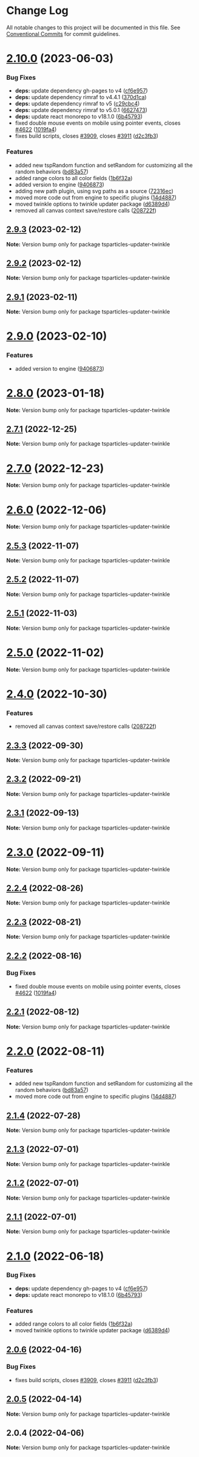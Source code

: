 # Change Log

All notable changes to this project will be documented in this file.
See [Conventional Commits](https://conventionalcommits.org) for commit guidelines.

# [2.10.0](https://github.com/matteobruni/tsparticles/compare/v2.0.0-alpha.0...v2.10.0) (2023-06-03)

### Bug Fixes

-   **deps:** update dependency gh-pages to v4 ([cf6e957](https://github.com/matteobruni/tsparticles/commit/cf6e9577132afcec26410f7321fcf5ffcfb05930))
-   **deps:** update dependency rimraf to v4.4.1 ([370d1ca](https://github.com/matteobruni/tsparticles/commit/370d1ca4d3bb0ea8bfe5fb3e0f5e1d74f45f4de6))
-   **deps:** update dependency rimraf to v5 ([c29cbc4](https://github.com/matteobruni/tsparticles/commit/c29cbc43ed0d3522b718e7236a48eae9b91cde43))
-   **deps:** update dependency rimraf to v5.0.1 ([6627473](https://github.com/matteobruni/tsparticles/commit/66274734c70b5759c59f7e949c8fcb2c8529bdf2))
-   **deps:** update react monorepo to v18.1.0 ([6b45793](https://github.com/matteobruni/tsparticles/commit/6b457937c41d7681a2135dfcb6ff220e578f22bb))
-   fixed double mouse events on mobile using pointer events, closes [#4622](https://github.com/matteobruni/tsparticles/issues/4622) ([1019fa4](https://github.com/matteobruni/tsparticles/commit/1019fa431f8a43cbd45d6adeb5adf94433e6e04b))
-   fixes build scripts, closes [#3909](https://github.com/matteobruni/tsparticles/issues/3909), closes [#3911](https://github.com/matteobruni/tsparticles/issues/3911) ([d2c3fb3](https://github.com/matteobruni/tsparticles/commit/d2c3fb33ff9c9d529f2609f89c63cb6e1e61ecda))

### Features

-   added new tspRandom function and setRandom for customizing all the random behaviors ([bd83a57](https://github.com/matteobruni/tsparticles/commit/bd83a57b2eb8b455450a5940ba4c4d5ff34834b2))
-   added range colors to all color fields ([1b6f32a](https://github.com/matteobruni/tsparticles/commit/1b6f32ad50beb3dc4813187a6e1d03f3013f3ca9))
-   added version to engine ([9406873](https://github.com/matteobruni/tsparticles/commit/9406873c6551b59e64edbe3a0e4fe59ef2cde4c6))
-   adding new path plugin, using svg paths as a source ([72316ec](https://github.com/matteobruni/tsparticles/commit/72316ec38ee3556ad2db0af4e84a14529ddb1b9b))
-   moved more code out from engine to specific plugins ([14d4887](https://github.com/matteobruni/tsparticles/commit/14d488756b759b7650e02886ed862f821a6e8ed1))
-   moved twinkle options to twinkle updater package ([d6389d4](https://github.com/matteobruni/tsparticles/commit/d6389d4750bdbd2945a1fe84a781671e618122d2))
-   removed all canvas context save/restore calls ([208722f](https://github.com/matteobruni/tsparticles/commit/208722f0a521246165b7cdc529dfbfbd7a3cf7eb))

## [2.9.3](https://github.com/matteobruni/tsparticles/compare/tsparticles-updater-twinkle@2.9.2...tsparticles-updater-twinkle@2.9.3) (2023-02-12)

**Note:** Version bump only for package tsparticles-updater-twinkle

## [2.9.2](https://github.com/matteobruni/tsparticles/compare/tsparticles-updater-twinkle@2.9.1...tsparticles-updater-twinkle@2.9.2) (2023-02-12)

**Note:** Version bump only for package tsparticles-updater-twinkle

## [2.9.1](https://github.com/matteobruni/tsparticles/compare/tsparticles-updater-twinkle@2.9.0...tsparticles-updater-twinkle@2.9.1) (2023-02-11)

**Note:** Version bump only for package tsparticles-updater-twinkle

# [2.9.0](https://github.com/matteobruni/tsparticles/compare/tsparticles-updater-twinkle@2.8.0...tsparticles-updater-twinkle@2.9.0) (2023-02-10)

### Features

-   added version to engine ([9406873](https://github.com/matteobruni/tsparticles/commit/9406873c6551b59e64edbe3a0e4fe59ef2cde4c6))

# [2.8.0](https://github.com/matteobruni/tsparticles/compare/tsparticles-updater-twinkle@2.7.1...tsparticles-updater-twinkle@2.8.0) (2023-01-18)

**Note:** Version bump only for package tsparticles-updater-twinkle

## [2.7.1](https://github.com/matteobruni/tsparticles/compare/tsparticles-updater-twinkle@2.7.0...tsparticles-updater-twinkle@2.7.1) (2022-12-25)

**Note:** Version bump only for package tsparticles-updater-twinkle

# [2.7.0](https://github.com/matteobruni/tsparticles/compare/tsparticles-updater-twinkle@2.6.0...tsparticles-updater-twinkle@2.7.0) (2022-12-23)

**Note:** Version bump only for package tsparticles-updater-twinkle

# [2.6.0](https://github.com/matteobruni/tsparticles/compare/tsparticles-updater-twinkle@2.5.3...tsparticles-updater-twinkle@2.6.0) (2022-12-06)

**Note:** Version bump only for package tsparticles-updater-twinkle

## [2.5.3](https://github.com/matteobruni/tsparticles/compare/tsparticles-updater-twinkle@2.5.2...tsparticles-updater-twinkle@2.5.3) (2022-11-07)

**Note:** Version bump only for package tsparticles-updater-twinkle

## [2.5.2](https://github.com/matteobruni/tsparticles/compare/tsparticles-updater-twinkle@2.5.1...tsparticles-updater-twinkle@2.5.2) (2022-11-07)

**Note:** Version bump only for package tsparticles-updater-twinkle

## [2.5.1](https://github.com/matteobruni/tsparticles/compare/tsparticles-updater-twinkle@2.5.0...tsparticles-updater-twinkle@2.5.1) (2022-11-03)

**Note:** Version bump only for package tsparticles-updater-twinkle

# [2.5.0](https://github.com/matteobruni/tsparticles/compare/tsparticles-updater-twinkle@2.4.0...tsparticles-updater-twinkle@2.5.0) (2022-11-02)

**Note:** Version bump only for package tsparticles-updater-twinkle

# [2.4.0](https://github.com/matteobruni/tsparticles/compare/tsparticles-updater-twinkle@2.3.3...tsparticles-updater-twinkle@2.4.0) (2022-10-30)

### Features

-   removed all canvas context save/restore calls ([208722f](https://github.com/matteobruni/tsparticles/commit/208722f0a521246165b7cdc529dfbfbd7a3cf7eb))

## [2.3.3](https://github.com/matteobruni/tsparticles/compare/tsparticles-updater-twinkle@2.3.2...tsparticles-updater-twinkle@2.3.3) (2022-09-30)

**Note:** Version bump only for package tsparticles-updater-twinkle

## [2.3.2](https://github.com/matteobruni/tsparticles/compare/tsparticles-updater-twinkle@2.3.1...tsparticles-updater-twinkle@2.3.2) (2022-09-21)

**Note:** Version bump only for package tsparticles-updater-twinkle

## [2.3.1](https://github.com/matteobruni/tsparticles/compare/tsparticles-updater-twinkle@2.3.0...tsparticles-updater-twinkle@2.3.1) (2022-09-13)

**Note:** Version bump only for package tsparticles-updater-twinkle

# [2.3.0](https://github.com/matteobruni/tsparticles/compare/tsparticles-updater-twinkle@2.2.4...tsparticles-updater-twinkle@2.3.0) (2022-09-11)

**Note:** Version bump only for package tsparticles-updater-twinkle

## [2.2.4](https://github.com/matteobruni/tsparticles/compare/tsparticles-updater-twinkle@2.2.2...tsparticles-updater-twinkle@2.2.4) (2022-08-26)

**Note:** Version bump only for package tsparticles-updater-twinkle

## [2.2.3](https://github.com/matteobruni/tsparticles/compare/tsparticles-updater-twinkle@2.2.2...tsparticles-updater-twinkle@2.2.3) (2022-08-21)

**Note:** Version bump only for package tsparticles-updater-twinkle

## [2.2.2](https://github.com/matteobruni/tsparticles/compare/tsparticles-updater-twinkle@2.2.1...tsparticles-updater-twinkle@2.2.2) (2022-08-16)

### Bug Fixes

-   fixed double mouse events on mobile using pointer events, closes [#4622](https://github.com/matteobruni/tsparticles/issues/4622) ([1019fa4](https://github.com/matteobruni/tsparticles/commit/1019fa431f8a43cbd45d6adeb5adf94433e6e04b))

## [2.2.1](https://github.com/matteobruni/tsparticles/compare/tsparticles-updater-twinkle@2.2.0...tsparticles-updater-twinkle@2.2.1) (2022-08-12)

**Note:** Version bump only for package tsparticles-updater-twinkle

# [2.2.0](https://github.com/matteobruni/tsparticles/compare/tsparticles-updater-twinkle@2.1.4...tsparticles-updater-twinkle@2.2.0) (2022-08-11)

### Features

-   added new tspRandom function and setRandom for customizing all the random behaviors ([bd83a57](https://github.com/matteobruni/tsparticles/commit/bd83a57b2eb8b455450a5940ba4c4d5ff34834b2))
-   moved more code out from engine to specific plugins ([14d4887](https://github.com/matteobruni/tsparticles/commit/14d488756b759b7650e02886ed862f821a6e8ed1))

## [2.1.4](https://github.com/matteobruni/tsparticles/compare/tsparticles-updater-twinkle@2.1.3...tsparticles-updater-twinkle@2.1.4) (2022-07-28)

**Note:** Version bump only for package tsparticles-updater-twinkle

## [2.1.3](https://github.com/matteobruni/tsparticles/compare/tsparticles-updater-twinkle@2.1.2...tsparticles-updater-twinkle@2.1.3) (2022-07-01)

**Note:** Version bump only for package tsparticles-updater-twinkle

## [2.1.2](https://github.com/matteobruni/tsparticles/compare/tsparticles-updater-twinkle@2.1.1...tsparticles-updater-twinkle@2.1.2) (2022-07-01)

**Note:** Version bump only for package tsparticles-updater-twinkle

## [2.1.1](https://github.com/matteobruni/tsparticles/compare/tsparticles-updater-twinkle@2.1.0...tsparticles-updater-twinkle@2.1.1) (2022-07-01)

**Note:** Version bump only for package tsparticles-updater-twinkle

# [2.1.0](https://github.com/matteobruni/tsparticles/compare/tsparticles-updater-twinkle@2.0.6...tsparticles-updater-twinkle@2.1.0) (2022-06-18)

### Bug Fixes

-   **deps:** update dependency gh-pages to v4 ([cf6e957](https://github.com/matteobruni/tsparticles/commit/cf6e9577132afcec26410f7321fcf5ffcfb05930))
-   **deps:** update react monorepo to v18.1.0 ([6b45793](https://github.com/matteobruni/tsparticles/commit/6b457937c41d7681a2135dfcb6ff220e578f22bb))

### Features

-   added range colors to all color fields ([1b6f32a](https://github.com/matteobruni/tsparticles/commit/1b6f32ad50beb3dc4813187a6e1d03f3013f3ca9))
-   moved twinkle options to twinkle updater package ([d6389d4](https://github.com/matteobruni/tsparticles/commit/d6389d4750bdbd2945a1fe84a781671e618122d2))

## [2.0.6](https://github.com/matteobruni/tsparticles/compare/tsparticles-updater-twinkle@2.0.5...tsparticles-updater-twinkle@2.0.6) (2022-04-16)

### Bug Fixes

-   fixes build scripts, closes [#3909](https://github.com/matteobruni/tsparticles/issues/3909), closes [#3911](https://github.com/matteobruni/tsparticles/issues/3911) ([d2c3fb3](https://github.com/matteobruni/tsparticles/commit/d2c3fb33ff9c9d529f2609f89c63cb6e1e61ecda))

## [2.0.5](https://github.com/matteobruni/tsparticles/compare/tsparticles-updater-twinkle@2.0.4...tsparticles-updater-twinkle@2.0.5) (2022-04-14)

**Note:** Version bump only for package tsparticles-updater-twinkle

## 2.0.4 (2022-04-06)

**Note:** Version bump only for package tsparticles-updater-twinkle
